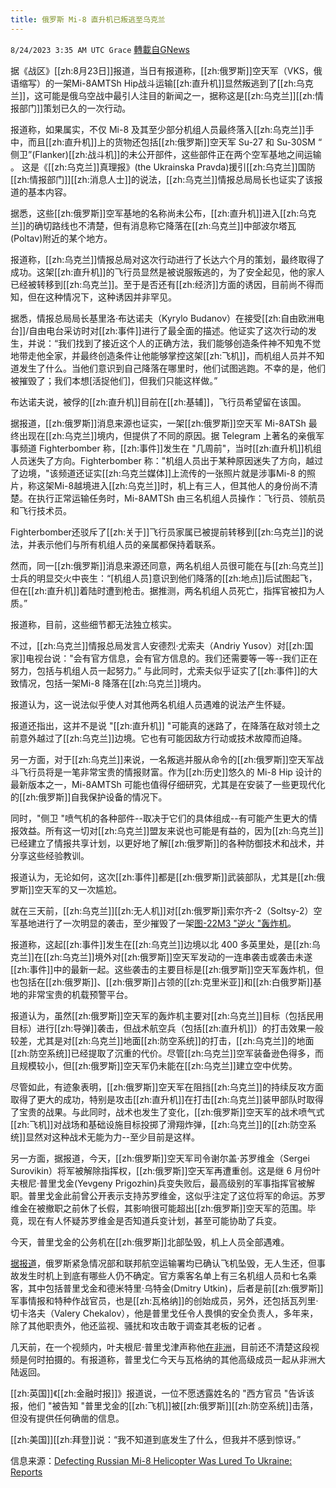 ```yaml
---
title: 俄罗斯 Mi-8 直升机已叛逃至乌克兰
---
```

`8/24/2023 3:35 AM UTC Grace` [轉載自GNews](https://gnews.org/articles/1590646)

据《战区》[[zh:8月23日]]报道，当日有报道称，[[zh:俄罗斯]]空天军（VKS，俄语缩写）的一架Mi-8AMTSh Hip战斗运输[[zh:直升机]]显然叛逃到了[[zh:乌克兰]]，这可能是俄乌空战中最引人注目的新闻之一，据称这是[[zh:乌克兰]][[zh:情报部门]]策划已久的一次行动。

报道称，如果属实，不仅 Mi-8 及其至少部分机组人员最终落入[[zh:乌克兰]]手中，而且[[zh:直升机]]上的货物还包括[[zh:俄罗斯]]空天军 Su-27 和 Su-30SM “ 侧卫”(Flanker)[[zh:战斗机]]的未公开部件，这些部件正在两个空军基地之间运输 。 这是《[[zh:乌克兰]]真理报》(the Ukrainska Pravda)援引[[zh:乌克兰]]国防[[zh:情报部门]][[zh:消息人士]]的说法，[[zh:乌克兰]]情报总局局长也证实了该报道的基本内容。

据悉，这些[[zh:俄罗斯]]空军基地的名称尚未公布，[[zh:直升机]]进入[[zh:乌克兰]]的确切路线也不清楚，但有消息称它降落在[[zh:乌克兰]]中部波尔塔瓦(Poltav)附近的某个地方。

报道称，[[zh:乌克兰]]情报总局对这次行动进行了长达六个月的策划，最终取得了成功。这架[[zh:直升机]]的飞行员显然是被说服叛逃的，为了安全起见，他的家人已经被转移到[[zh:乌克兰]]。至于是否还有[[zh:经济]]方面的诱因，目前尚不得而知，但在这种情况下，这种诱因并非罕见。

据悉，情报总局局长基里洛·布达诺夫（Kyrylo Budanov）在接受[[zh:自由欧洲电台]]/自由电台采访时对[[zh:事件]]进行了最全面的描述。他证实了这次行动的发生，并说：“我们找到了接近这个人的正确方法，我们能够创造条件神不知鬼不觉地带走他全家，并最终创造条件让他能够掌控这架[[zh:飞机]]，而机组人员并不知道发生了什么。当他们意识到自己降落在哪里时，他们试图逃跑。不幸的是，他们被摧毁了；我们本想\[活捉他们\]，但我们只能这样做。”

布达诺夫说，被俘的[[zh:直升机]]目前在[[zh:基辅]]，飞行员希望留在该国。

据报道，[[zh:俄罗斯]]消息来源也证实，一架[[zh:俄罗斯]]空天军 Mi-8ATSh 最终出现在[[zh:乌克兰]]境内，但提供了不同的原因。据 Telegram 上著名的亲俄军事频道 Fighterbomber 称，[[zh:事件]]发生在 "几周前"，当时[[zh:直升机]]机组人员迷失了方向。Fighterbomber 称："机组人员出于某种原因迷失了方向，越过了边境，"该频道还证实[[zh:乌克兰媒体]]上流传的一张照片就是涉事Mi-8 的照片，称这架Mi-8越境进入[[zh:乌克兰]]时，机上有三人，但其他人的身份尚不清楚。在执行正常运输任务时，Mi-8AMTSh 由三名机组人员操作：飞行员、领航员和飞行技术员。

Fighterbomber还驳斥了[[zh:关于]]飞行员家属已被提前转移到[[zh:乌克兰]]的说法，并表示他们与所有机组人员的亲属都保持着联系。

然而，同一[[zh:俄罗斯]]消息来源还同意，两名机组人员很可能在与[[zh:乌克兰]]士兵的明显交火中丧生：“[机组人员\]意识到他们降落的[[zh:地点]]后试图起飞，但在[[zh:直升机]]着陆时遭到枪击。据推测，两名机组人员死亡，指挥官被扣为人质。”

报道称，目前，这些细节都无法独立核实。

不过，[[zh:乌克兰]]情报总局发言人安德烈·尤索夫（Andriy Yusov）对[[zh:国家]]电视台说："会有官方信息，会有官方信息的。我们还需要等一等\--我们正在努力，包括与机组人员一起努力。” 与此同时，尤索夫似乎证实了[[zh:事件]]的大致情况，包括一架Mi\-8 降落在[[zh:乌克兰]]境内。

报道认为，这一说法似乎使人对其他两名机组人员遇难的说法产生怀疑。

报道还指出，这并不是说 "[[zh:直升机]] "可能真的迷路了，在降落在敌对领土之前意外越过了[[zh:乌克兰]]边境。它也有可能因敌方行动或技术故障而迫降。

另一方面，对于[[zh:乌克兰]]来说，一名叛逃并服从命令的[[zh:俄罗斯]]空天军战斗飞行员将是一笔非常宝贵的情报财富。作为[[zh:历史]]悠久的 Mi-8 Hip 设计的最新版本之一，Mi-8AMTSh 可能也值得仔细研究，尤其是在安装了一些更现代化的[[zh:俄罗斯]]自我保护设备的情况下。

同时，"侧卫 "喷气机的各种部件--取决于它们的具体组成--有可能产生更大的情报效益。所有这一切对[[zh:乌克兰]]盟友来说也可能是有益的，因为[[zh:乌克兰]]已经建立了情报共享计划，以更好地了解[[zh:俄罗斯]]的各种防御技术和战术，并分享这些经验教训。

报道认为，无论如何，这次[[zh:事件]]都是[[zh:俄罗斯]]武装部队，尤其是[[zh:俄罗斯]]空天军的又一次尴尬。

就在三天前，[[zh:乌克兰]][[zh:无人机]]对[[zh:俄罗斯]]索尔齐\-2（Soltsy-2）空军基地进行了一次明显的袭击，至少摧毁了一架[图\-22M3 "逆火 "轰炸机](https://gnews.org/m/1578824)。

报道称，这起[[zh:事件]]发生在[[zh:乌克兰]]边境以北 400 多英里处，是[[zh:乌克兰]]在[[zh:乌克兰]]境外对[[zh:俄罗斯]]空天军发动的一连串袭击或袭击未遂[[zh:事件]]中的最新一起。这些袭击的主要目标是[[zh:俄罗斯]]空天军轰炸机，但也包括在[[zh:俄罗斯]]、[[zh:俄罗斯]]占领的[[zh:克里米亚]]和[[zh:白俄罗斯]]基地的非常宝贵的机载预警平台。

报道认为，虽然[[zh:俄罗斯]]空天军的轰炸机主要对[[zh:乌克兰]]目标（包括民用目标）进行[[zh:导弹]]袭击，但战术航空兵（包括[[zh:直升机]]）的打击效果一般较差，尤其是对[[zh:乌克兰]]地面[[zh:防空系统]]的打击，[[zh:乌克兰]]的地面[[zh:防空系统]]已经提取了沉重的代价。尽管[[zh:乌克兰]]空军装备逊色得多，而且规模较小，但[[zh:俄罗斯]]空天军仍未能在[[zh:乌克兰]]建立空中优势。

尽管如此，有迹象表明，[[zh:俄罗斯]]空天军在阻挡[[zh:乌克兰]]的持续反攻方面取得了更大的成功，特别是攻击[[zh:直升机]]在打击[[zh:乌克兰]]装甲部队时取得了宝贵的战果。与此同时，战术也发生了变化，[[zh:俄罗斯]]空天军的战术喷气式[[zh:飞机]]对战场和基础设施目标投掷了滑翔炸弹，[[zh:乌克兰]]的[[zh:防空系统]]显然对这种战术无能为力\--至少目前是这样。

另一方面，据报道，今天，[[zh:俄罗斯]]空天军司令谢尔盖·苏罗维金（Sergei Surovikin）将军被解除指挥权，[[zh:俄罗斯]]空天军再遭重创。这是继 6 月份叶夫根尼·普里戈金(Yevgeny Prigozhin)兵变失败后，最高级别的军事指挥官被解职。普里戈金此前曾公开表示支持苏罗维金，这似乎注定了这位将军的命运。苏罗维金在被撤职之前休了长假，其影响很可能超出[[zh:俄罗斯]]空天军的范围。毕竟，现在有人怀疑苏罗维金是否知道兵变计划，甚至可能协助了兵变。

今天，普里戈金的公务机在[[zh:俄罗斯]]北部坠毁，机上人员全部遇难。

[据报道](https://www.thedrive.com/the-war-zone/bizjet-with-prigozhin-on-manifest-crashes-in-russia)，俄罗斯紧急情况部和联邦航空运输署均已确认飞机坠毁，无人生还，但事故发生时机上到底有哪些人仍不确定。官方乘客名单上有三名机组人员和七名乘客，其中包括普里戈金和德米特里·乌特金(Dmitry Utkin)，后者是前[[zh:俄罗斯]]军事情报和特种作战官员，也是[[zh:瓦格纳]]的创始成员，另外，还包括瓦列里·切卡洛夫（Valery Chekalov），他是普里戈任令人畏惧的安全负责人，多年来，除了其他职责外，他还监视、骚扰和攻击敢于调查其老板的记者 。

几天前，在一个视频内，叶夫根尼·普里戈津声称他[在非洲](https://gnews.org/m/1581288)，目前还不清楚这段视频是何时拍摄的。有报道称，普里戈仁今天与瓦格纳的其他高级成员一起从非洲大陆返回。

[[zh:英国]]《[[zh:金融时报]]》报道说，一位不愿透露姓名的 "西方官员 "告诉该报，他们 "被告知 "普里戈金的[[zh:飞机]]被[[zh:俄罗斯]][[zh:防空系统]]击落，但没有提供任何确凿的信息。

[[zh:美国]][[zh:拜登]]说：“我不知道到底发生了什么，但我并不感到惊讶。”

信息来源：[Defecting Russian Mi-8 Helicopter Was Lured To Ukraine: Reports](https://www.thedrive.com/the-war-zone/defecting-russian-mi-8-helicopter-was-lured-to-ukraine-reports)

